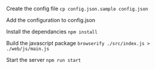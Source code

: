 Create the config file
`cp config.json.sample config.json`

Add the configuration to config.json

Install the dependancies
`npm install`

Build the javascript package
`browserify ./src/index.js > ./web/js/main.js`

Start the server
`npm run start`